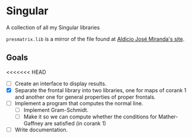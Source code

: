 # Singular
A collection of all my Singular libraries

`presmatrix.lib` is a mirror of the file found at
[Aldicio José Miranda's site](https://sites.google.com/site/aldicio/publicacoes/presentation-matrix-algorithm).

## Goals
<<<<<<< HEAD
- [ ] Create an interface to display results.
- [x] Separate the frontal library into two libraries, one for maps of corank 1 and another one for general properties of proper frontals.
- [ ] Implement a program that computes the normal line.
	- [ ] Implement Gram-Schmidt.
	- [ ] Make it so we can compute whether the conditions for Mather-Gaffney are satisfied (in corank 1)
- [ ] Write documentation.
